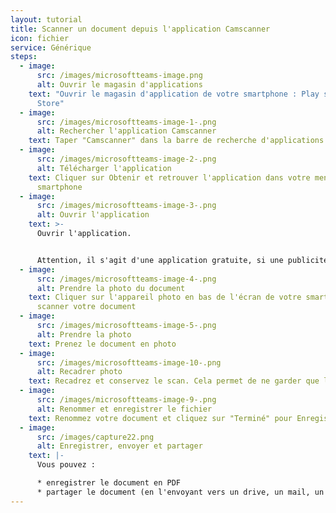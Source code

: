 ```yaml
---
layout: tutorial
title: Scanner un document depuis l'application Camscanner
icon: fichier
service: Générique
steps:
  - image:
      src: /images/microsoftteams-image.png
      alt: Ouvrir le magasin d'applications
    text: "Ouvrir le magasin d'application de votre smartphone : Play store ou App
      Store"
  - image:
      src: /images/microsoftteams-image-1-.png
      alt: Rechercher l'application Camscanner
    text: Taper "Camscanner" dans la barre de recherche d'applications
  - image:
      src: /images/microsoftteams-image-2-.png
      alt: Télécharger l'application
    text: Cliquer sur Obtenir et retrouver l'application dans votre menu sur votre
      smartphone
  - image:
      src: /images/microsoftteams-image-3-.png
      alt: Ouvrir l'application
    text: >-
      Ouvrir l'application.


      Attention, il s'agit d'une application gratuite, si une publicité apparaît, vous pouvez cliquer sur la croix en haut à gauche pour la faire disparaître.
  - image:
      src: /images/microsoftteams-image-4-.png
      alt: Prendre la photo du document
    text: Cliquer sur l'appareil photo en bas de l'écran de votre smartphone pour
      scanner votre document
  - image:
      src: /images/microsoftteams-image-5-.png
      alt: Prendre la photo
    text: Prenez le document en photo
  - image:
      src: /images/microsoftteams-image-10-.png
      alt: Recadrer photo
    text: Recadrez et conservez le scan. Cela permet de ne garder que le document.
  - image:
      src: /images/microsoftteams-image-9-.png
      alt: Renommer et enregistrer le fichier
    text: Renommez votre document et cliquez sur "Terminé" pour Enregistrer
  - image:
      src: /images/capture22.png
      alt: Enregistrer, envoyer et partager
    text: |-
      Vous pouvez :

      * enregistrer le document en PDF
      * partager le document (en l'envoyant vers un drive, un mail, un message)
---
```

